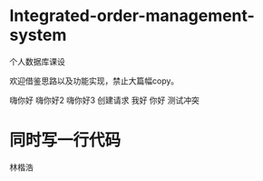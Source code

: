 # Integrated-order-management-system
个人数据库课设

欢迎借鉴思路以及功能实现，禁止大篇幅copy。

嗨你好
嗨你好2
嗨你好3
创建请求
我好
你好
测试冲突

同时写一行代码
=======
林楷浩

